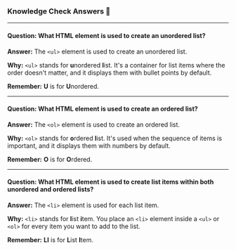 ### Knowledge Check Answers 🎯

---

#### Question: What HTML element is used to create an unordered list?

**Answer:** The `<ul>` element is used to create an unordered list.

**Why:** `<ul>` stands for **u**nordered **l**ist. It's a container for list items where the order doesn't matter, and it displays them with bullet points by default.

**Remember:** **U** is for **U**nordered.

---

#### Question: What HTML element is used to create an ordered list?

**Answer:** The `<ol>` element is used to create an ordered list.

**Why:** `<ol>` stands for **o**rdered **l**ist. It's used when the sequence of items is important, and it displays them with numbers by default.

**Remember:** **O** is for **O**rdered.

---

#### Question: What HTML element is used to create list items within both unordered and ordered lists?

**Answer:** The `<li>` element is used for each list item.

**Why:** `<li>` stands for **l**ist **i**tem. You place an `<li>` element inside a `<ul>` or `<ol>` for every item you want to add to the list.

**Remember:** **LI** is for **L**ist **I**tem.